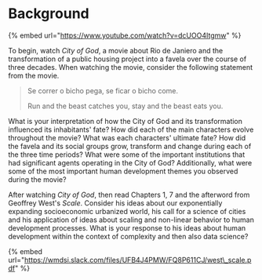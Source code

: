 # Background

{% embed url="https://www.youtube.com/watch?v=dcUOO4Itgmw" %}

To begin, watch _City of God_, a movie about Rio de Janiero and the transformation of a public housing project into a favela over the course of three decades.  When watching the movie, consider the following statement from the movie.

> Se correr o bicho pega, se ficar o bicho come.
>
> Run and the beast catches you, stay and the beast eats you.

What is your interpretation of how the City of God and its transformation influenced its inhabitants' fate?  How did each of the main characters evolve throughout the movie? What was each characters' ultimate fate?  How did the favela and its social groups grow, transform and change during each of the three time periods?  What were some of the important institutions that had significant agents operating in the City of God? Additionally, what were some of the most important human development themes you observed during the movie?

After watching _City of God_, then read Chapters 1, 7 and the afterword from Geoffrey West's _Scale_.  Consider his ideas about our exponentially expanding socioeconomic urbanized world, his call for a science of cities and his application of ideas about scaling and non-linear behavior to human development processes.  What is your response to his ideas about human development within the context of complexity and then also data science?

{% embed url="https://wmdsi.slack.com/files/UFB4J4PMW/FQ8P611CJ/west\_scale.pdf" %}









